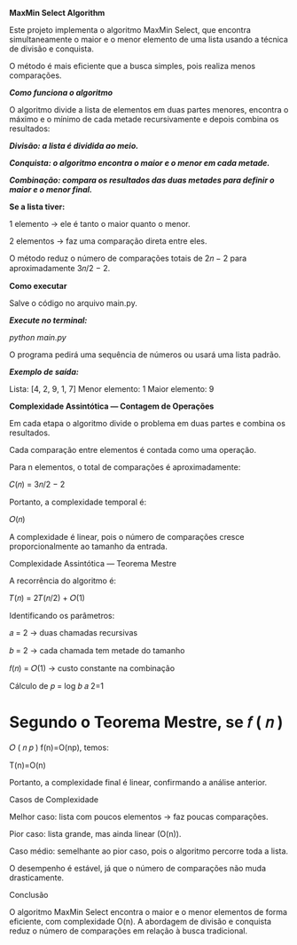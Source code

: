 **MaxMin Select Algorithm**

Este projeto implementa o algoritmo MaxMin Select, que encontra simultaneamente o maior e o menor elemento de uma lista usando a técnica de divisão e conquista.

O método é mais eficiente que a busca simples, pois realiza menos comparações.

***Como funciona o algoritmo***

O algoritmo divide a lista de elementos em duas partes menores, encontra o máximo e o mínimo de cada metade recursivamente e depois combina os resultados:

***Divisão: a lista é dividida ao meio.***

***Conquista: o algoritmo encontra o maior e o menor em cada metade.***

***Combinação: compara os resultados das duas metades para definir o maior e o menor final.***

**Se a lista tiver:**

1 elemento → ele é tanto o maior quanto o menor.

2 elementos → faz uma comparação direta entre eles.

O método reduz o número de comparações totais de 
2𝑛 − 2 para aproximadamente 3𝑛/2 − 2.

**Como executar**

Salve o código no arquivo main.py.

***Execute no terminal:***

_python main.py_


O programa pedirá uma sequência de números ou usará uma lista padrão.

***Exemplo de saída:***

Lista: [4, 2, 9, 1, 7]
Menor elemento: 1
Maior elemento: 9

**Complexidade Assintótica — Contagem de Operações**

Em cada etapa o algoritmo divide o problema em duas partes e combina os resultados.

Cada comparação entre elementos é contada como uma operação.

Para n elementos, o total de comparações é aproximadamente:

𝐶(𝑛) = 3𝑛/2 − 2

Portanto, a complexidade temporal é:

𝑂(𝑛)

A complexidade é linear, pois o número de comparações cresce proporcionalmente ao tamanho da entrada.

Complexidade Assintótica — Teorema Mestre

A recorrência do algoritmo é:

𝑇(𝑛) = 2𝑇(𝑛/2) + 𝑂(1)

Identificando os parâmetros:

𝑎 = 2 → duas chamadas recursivas

𝑏 = 2 → cada chamada tem metade do tamanho

𝑓(𝑛) = 𝑂(1) → custo constante na combinação

Cálculo de 
𝑝 = log 𝑏
    𝑎
2=1

Segundo o Teorema Mestre, se 
𝑓
(
𝑛
)
=
𝑂
(
𝑛
𝑝
)
f(n)=O(np), temos:

T(n)=O(n)

Portanto, a complexidade final é linear, confirmando a análise anterior.

Casos de Complexidade

Melhor caso: lista com poucos elementos → faz poucas comparações.

Pior caso: lista grande, mas ainda linear (O(n)).

Caso médio: semelhante ao pior caso, pois o algoritmo percorre toda a lista.

O desempenho é estável, já que o número de comparações não muda drasticamente.

Conclusão

O algoritmo MaxMin Select encontra o maior e o menor elementos de forma eficiente, com complexidade O(n).
A abordagem de divisão e conquista reduz o número de comparações em relação à busca tradicional.